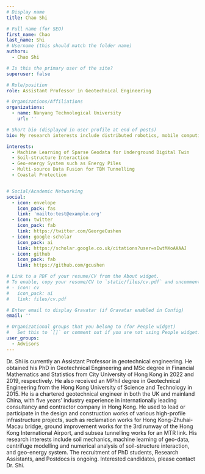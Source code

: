 ```yaml
---
# Display name
title: Chao Shi

# Full name (for SEO)
first_name: Chao
last_name: Shi
# Username (this should match the folder name)
authors:
  - Chao Shi

# Is this the primary user of the site?
superuser: false

# Role/position
role: Assistant Professor in Geotechnical Engineering

# Organizations/Affiliations
organizations:
  - name: Nanyang Technological University
    url: ''

# Short bio (displayed in user profile at end of posts)
bio: My research interests include distributed robotics, mobile computing, and programmable matter.

interests:
  - Machine Learning of Sparse Geodata for Underground Digital Twin
  - Soil-structure Interaction
  - Geo-energy System such as Energy Piles
  - Multi-source Data Fusion for TBM Tunnelling
  - Coastal Protection


# Social/Academic Networking
social:
  - icon: envelope
    icon_pack: fas
    link: 'mailto:test@example.org'
  - icon: twitter
    icon_pack: fab
    link: https://twitter.com/GeorgeCushen
  - icon: google-scholar
    icon_pack: ai
    link: https://scholar.google.co.uk/citations?user=sIwtMXoAAAAJ
  - icon: github
    icon_pack: fab
    link: https://github.com/gcushen

# Link to a PDF of your resume/CV from the About widget.
# To enable, copy your resume/CV to `static/files/cv.pdf` and uncomment the lines below.
# - icon: cv
#   icon_pack: ai
#   link: files/cv.pdf

# Enter email to display Gravatar (if Gravatar enabled in Config)
email: ''

# Organizational groups that you belong to (for People widget)
#   Set this to `[]` or comment out if you are not using People widget.
user_groups:
  - Advisors
---
```

Dr. Shi is currently an Assistant Professor in geotechnical engineering. He obtained his PhD in Geotechnical Engineering and MSc degree in Financial Mathematics and Statistics from City University of Hong Kong in 2022 and 2019, respectively. He also received an MPhil degree in Geotechnical Engineering from the Hong Kong University of Science and Technology in 2015. He is a chartered geotechnical engineer in both the UK and mainland China, with five years’ industry experience in internationally leading consultancy and contractor company in Hong Kong. He used to lead or participate in the design and construction works of various high-profile infrastructure projects, such as reclamation works for Hong Kong-Zhuhai-Macau bridge, ground improvement works for the 3rd runway of the Hong Kong International Airport, and subsea tunnelling works for an MTR link. His research interests include soil mechanics, machine learning of geo-data, centrifuge modelling and numerical analysis of soil-structure interaction, and geo-energy system. The recruitment of PhD students, Research Assistants, and Postdocs is ongoing. Interested candidates, please contact Dr. Shi.
